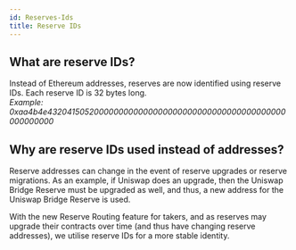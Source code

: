 ```yaml
---
id: Reserves-Ids
title: Reserve IDs
---
```

[//]: # (tagline)

## What are reserve IDs?
Instead of Ethereum addresses, reserves are now identified using reserve IDs. Each reserve ID is 32 bytes long.<br>
*Example: 0xaa4b4e4320415052000000000000000000000000000000000000000000000000*

## Why are reserve IDs used instead of addresses?
Reserve addresses can change in the event of reserve upgrades or reserve migrations. As an example, if Uniswap does an upgrade, then the Uniswap Bridge Reserve must be upgraded as well, and thus, a new address for the Uniswap Bridge Reserve is used.

With the new Reserve Routing feature for takers, and as reserves may upgrade their contracts over time (and thus have changing reserve addresses), we utilise reserve IDs for a more stable identity.


